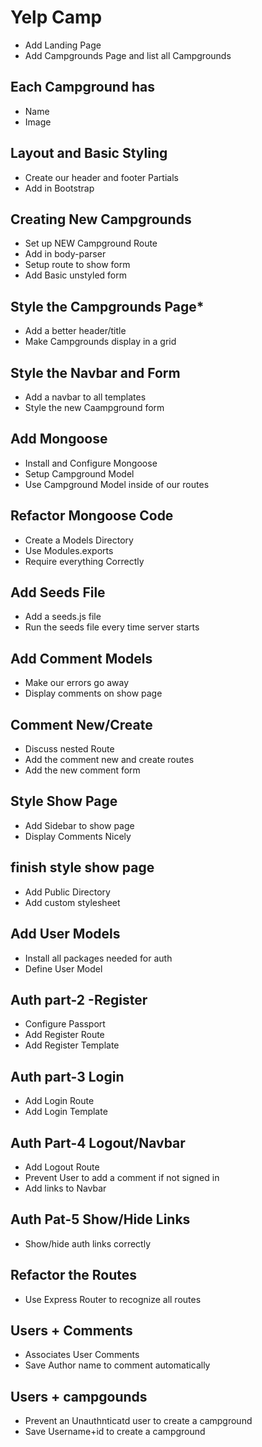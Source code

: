 # Yelp Camp

* Add Landing Page
* Add Campgrounds Page and list all Campgrounds

## Each Campground has

* Name
* Image

## Layout and Basic Styling
* Create our  header and footer Partials
* Add in Bootstrap

## Creating New Campgrounds
* Set up NEW Campground Route
* Add in body-parser
* Setup route to show form
* Add Basic unstyled form

## Style the Campgrounds Page*
* Add a better header/title
* Make Campgrounds display in a grid

## Style the Navbar and Form
* Add a navbar to all templates
* Style the new Caampground form

## Add Mongoose
* Install and Configure Mongoose
* Setup Campground Model
* Use Campground Model inside of our routes

## Refactor Mongoose Code
* Create a Models Directory
* Use Modules.exports
* Require everything Correctly

## Add Seeds File
* Add a seeds.js file
* Run the seeds file every time server starts

## Add Comment Models
* Make our errors go away
* Display comments on show page

## Comment New/Create
* Discuss nested Route
* Add the comment new and create routes
* Add the new comment form

## Style Show Page
* Add Sidebar to show page
* Display Comments Nicely

## finish style show page

* Add Public Directory
* Add custom stylesheet

## Add User Models

* Install all packages needed for auth
* Define User Model

## Auth part-2  -Register

* Configure Passport
* Add Register Route
* Add Register Template

## Auth part-3 Login

* Add Login Route
* Add Login Template

## Auth Part-4 Logout/Navbar

* Add Logout Route
* Prevent User to add a comment if not signed in 
* Add links to Navbar


## Auth Pat-5 Show/Hide Links

* Show/hide auth links correctly

## Refactor the Routes
* Use Express Router to recognize all routes

## Users + Comments

* Associates User Comments
* Save Author name to comment automatically

## Users + campgounds
* Prevent an Unauthnticatd user to create a campground
* Save Username+id to create a campground
